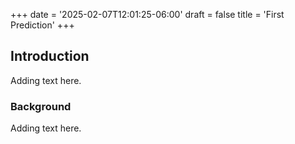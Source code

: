 +++
date = '2025-02-07T12:01:25-06:00'
draft = false
title = 'First Prediction'
+++

## Introduction
Adding text here.
### Background
Adding text here.

